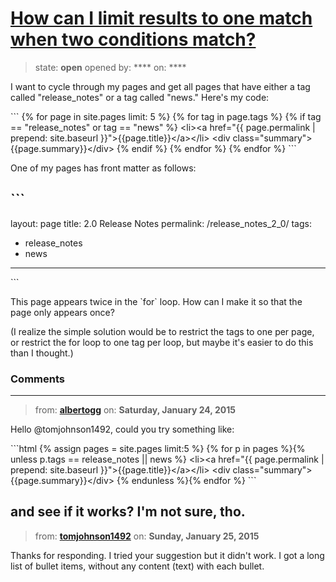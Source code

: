 # [How can I limit results to one match when two conditions match?](https://github.com/jekyll/jekyll-help/issues/247)

> state: **open** opened by: **** on: ****

I want to cycle through my pages and get all pages that have either a tag called &quot;release_notes&quot; or a tag called &quot;news.&quot; Here&#x27;s my code:

&#x60;&#x60;&#x60;
{% for page in site.pages limit: 5 %}
{% for tag in page.tags %}
{% if tag == &quot;release_notes&quot; or tag == &quot;news&quot; %}
&lt;li&gt;&lt;a href=&quot;{{ page.permalink | prepend: site.baseurl }}&quot;&gt;{{page.title}}&lt;/a&gt;&lt;/li&gt;
&lt;div class=&quot;summary&quot;&gt;{{page.summary}}&lt;/div&gt;
{% endif %}
{% endfor %}
{% endfor %}
&#x60;&#x60;&#x60;

One of my pages has front matter as follows:

&#x60;&#x60;&#x60;
---
layout: page
title: 2.0 Release Notes
permalink: /release_notes_2_0/
tags: 
- release_notes
- news
---
&#x60;&#x60;&#x60;

This page appears twice in the &#x60;for&#x60; loop. How can I make it so that the page only appears once? 

(I realize the simple solution would be to restrict the tags to one per page, or restrict the for loop to one tag per loop, but maybe it&#x27;s easier to do this than I thought.) 

### Comments

---
> from: [**albertogg**](https://github.com/jekyll/jekyll-help/issues/247#issuecomment-71337214) on: **Saturday, January 24, 2015**

Hello @tomjohnson1492, could you try something like:

&#x60;&#x60;&#x60;html
    {% assign pages = site.pages limit:5 %}
    {% for p in pages  %}{% unless p.tags == release_notes || news %}
      &lt;li&gt;&lt;a href=&quot;{{ page.permalink | prepend: site.baseurl }}&quot;&gt;{{page.title}}&lt;/a&gt;&lt;/li&gt;
      &lt;div class=&quot;summary&quot;&gt;{{page.summary}}&lt;/div&gt;
    {% endunless %}{% endfor %}
&#x60;&#x60;&#x60;

and see if it works? I&#x27;m not sure, tho.
---
> from: [**tomjohnson1492**](https://github.com/jekyll/jekyll-help/issues/247#issuecomment-71416104) on: **Sunday, January 25, 2015**

Thanks for responding. I tried your suggestion but it didn&#x27;t work. I got a long list of bullet items, without any content (text) with each bullet.
